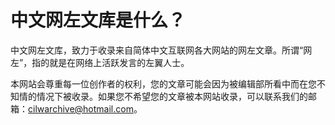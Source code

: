 # 中文网左文库是什么？

中文网左文库，致力于收录来自简体中文互联网各大网站的网左文章。所谓“网左”，指的就是在网络上活跃发言的左翼人士。

本网站会尊重每一位创作者的权利，您的文章可能会因为被编辑部所看中而在您不知情的情况下被收录。如果您不希望您的文章被本网站收录，可以联系我们的邮箱：cilwarchive@hotmail.com。
